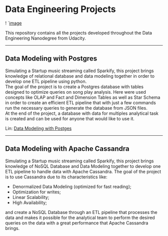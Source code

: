 # Data Engineering Projects
!
´[image](/images/opening.png)

This repository contains all the projects developed throughout the Data Engineering Nanodegree from Udacity.

---
## Data Modeling with Postgres
Simulating a Startup music streaming called Sparkify, this project brings knowledge of relational database and data modeling together in order to develop one ETL pipeline using python.   
The goal of the project is to create a Postgres database with tables designed to optimize queries on song play analysis. Here were used concepts like OLAP and Fact and Dimension Tables as well as Star Schema in order to create an efficient ETL pipeline that with just a few commands run the necessary queries to generate the database from JSON files.   
At the end of the project, a database with data for multiples analytical task is created and can be used for anyone that would like to use it.    

Lin: [Data Modeling with Postges](https://github.com/PedroHCouto/Projects-Udacity-Data-Engineering-Nanodegree/tree/master/1_Data_Modeling_with_Postgres)

---
## Data Modeling with Apache Cassandra
Simulating a Startup music streaming called Sparkify, this project brings knowledge of NoSQL Database and Data Modeling together to develop one ETL pipeline to handle data with Apache Cassandra. 
The goal of the project is to use Cassandra due to its characteristics like:
- Denormalized Data Modeling (optimized for fast reading);
- Optimization for writes;
- Linear Scalability;
- High Availability;  

and create a NoSQL Database through an ETL pipeline that processes the data and makes it possible for the analytical team to perform the desired queries on the data with a great performance that Apache Cassandra brings.
